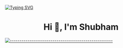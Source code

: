 [![Typing SVG](https://readme-typing-svg.demolab.com?font=Fira+Code&size=25&color=0F2187&width=435&lines=Data+Scientist)](https://git.io/typing-svg)

<h1 align="center">Hi 👋, I'm Shubham</h1>

[![-----------------------------------------------------](
https://raw.githubusercontent.com/andreasbm/readme/master/assets/lines/aqua.png)](https://github.com/Shubham?tab=repositories)


